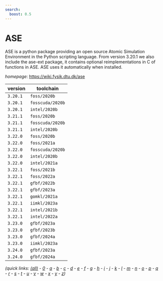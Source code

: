 ```yaml
---
search:
  boost: 0.5
---
```

# ASE

ASE is a python package providing an open source Atomic Simulation Environment  in the Python scripting language.  From version 3.20.1 we also include the ase-ext package, it contains optional reimplementations in C of functions in ASE.  ASE uses it automatically when installed.

*homepage*: <https://wiki.fysik.dtu.dk/ase>

version | toolchain
--------|----------
``3.20.1`` | ``foss/2020b``
``3.20.1`` | ``fosscuda/2020b``
``3.20.1`` | ``intel/2020b``
``3.21.1`` | ``foss/2020b``
``3.21.1`` | ``fosscuda/2020b``
``3.21.1`` | ``intel/2020b``
``3.22.0`` | ``foss/2020b``
``3.22.0`` | ``foss/2021a``
``3.22.0`` | ``fosscuda/2020b``
``3.22.0`` | ``intel/2020b``
``3.22.0`` | ``intel/2021a``
``3.22.1`` | ``foss/2021b``
``3.22.1`` | ``foss/2022a``
``3.22.1`` | ``gfbf/2022b``
``3.22.1`` | ``gfbf/2023a``
``3.22.1`` | ``gomkl/2021a``
``3.22.1`` | ``iimkl/2023a``
``3.22.1`` | ``intel/2021b``
``3.22.1`` | ``intel/2022a``
``3.23.0`` | ``gfbf/2023a``
``3.23.0`` | ``gfbf/2023b``
``3.23.0`` | ``gfbf/2024a``
``3.23.0`` | ``iimkl/2023a``
``3.24.0`` | ``gfbf/2023a``
``3.24.0`` | ``gfbf/2024a``


*(quick links: [(all)](../index.md) - [0](../0/index.md) - [a](../a/index.md) - [b](../b/index.md) - [c](../c/index.md) - [d](../d/index.md) - [e](../e/index.md) - [f](../f/index.md) - [g](../g/index.md) - [h](../h/index.md) - [i](../i/index.md) - [j](../j/index.md) - [k](../k/index.md) - [l](../l/index.md) - [m](../m/index.md) - [n](../n/index.md) - [o](../o/index.md) - [p](../p/index.md) - [q](../q/index.md) - [r](../r/index.md) - [s](../s/index.md) - [t](../t/index.md) - [u](../u/index.md) - [v](../v/index.md) - [w](../w/index.md) - [x](../x/index.md) - [y](../y/index.md) - [z](../z/index.md))*

